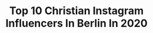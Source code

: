 ---
title: Top 10 Christian Instagram Influencers In Berlin In 2020
description: >-
  Find top christian Instagram influencers in Berlin in 2020. Most popular hashtags: #corona #happy #berlin #loveit.
platform: Instagram
profiles:
  - username: "marinajacb"
    fullname: >-
      M A R I N A ☀️ 24
    location: "Germany"
    followers: 4964
    engagement: 835
    commentsToLikes: 0.045346
    id: ck0vx3cagwxgy0i19s9p095w9
    verified: false
    hashtags: "#beachlife, #snowwhite, #mondaymotivation, #garmincoach"
  - username: "vonguteneltern"
    fullname: >-
      Von guten Eltern
    location: "Germany"
    followers: 23003
    engagement: 257
    commentsToLikes: 0.050402
    id: ck5zkwmitkase0i142otqr8xu
    verified: false
    hashtags: "#supportlocalbusiness, #allbymyself, #wochenbett, #geburtsvorbereitung"
  - username: "christianlindner"
    fullname: >-
      Christian Lindner
    location: "Germany"
    followers: 161118
    engagement: 219
    commentsToLikes: 0.023582
    id: ck0twafkcemez0i19ne6t0j6h
    verified: true
    hashtags: "#italien, #eu, #steuern, #passtaufeuchauf"
  - username: "rick.okon"
    fullname: >-
      Rick Okon
    location: "Germany"
    followers: 14138
    engagement: 1502
    commentsToLikes: 0.029364
    id: ck0vy48l525xe0i19b7bofu62
    verified: false
    hashtags: "#skyserie, #skyseries, #miniseries, #firstrecord"
  - username: "veit_kazimiersch"
    fullname: >-
      veit kazimiersch
    location: "Germany"
    followers: 11320
    engagement: 1021
    commentsToLikes: 0.053802
    id: ck8t32ngj1m430j78nc75o8id
    verified: false
    hashtags: "#pikefishing, #camotackle, #keitechlures, #stradicfl"
  - username: "andreaspietschmann"
    fullname: >-
      Andreas Pietschmann
    location: "Germany"
    followers: 95785
    engagement: 1868
    commentsToLikes: 0.011637
    id: ck5q46ogdnznf0i116cnb37gy
    verified: true
    hashtags: "#zdf, #herrundfraubulle, #johannvonbuelow, #season1"
  - username: "mi_lkaaa"
    fullname: >-
      Milka - KK
    location: "Germany"
    followers: 6341
    engagement: 1889
    commentsToLikes: 0.051123
    id: ck5zriiykwnb20i149xrf8t6a
    verified: false
    hashtags: "#sommersprossen, #happyme, #lovemylife, #blaueaugen"
  - username: "birthe_wolter"
    fullname: >-
      Birthe Wolter
    location: "Germany"
    followers: 9196
    engagement: 566
    commentsToLikes: 0.059893
    id: ck5bvl2b1jvf00i11p9ydtbfy
    verified: false
    hashtags: "#hello2020, #bibi, #lassie, #electra"
  - username: "malla71"
    fullname: >-
      Marcel Müller
    location: "Germany"
    followers: 6248
    engagement: 1657
    commentsToLikes: 0.029218
    id: ck6twpaj1tbd20j71swtq80w3
    verified: true
    hashtags: "#jahre, #proud, #dr, #stay"
  - username: "clmfub"
    fullname: >-
      Clmfub
    location: "Germany"
    followers: 3905
    engagement: 2367
    commentsToLikes: 0.158584
    id: ck6u986zzw23u0j716mtzf64l
    verified: false
    hashtags: "#darkmobs, #streetshared, #visualambassadors, #sigma"
---